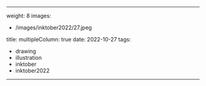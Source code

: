 
---
weight: 8
images:
- /images/inktober2022/27.jpeg

title:
multipleColumn: true
date: 2022-10-27
tags:
- drawing
- illustration
- inktober
- inktober2022
---

